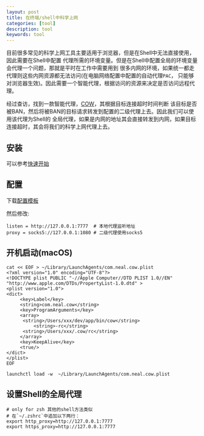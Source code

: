 ```yaml
---
layout: post
title: 在终端/shell中科学上网
categories: [tool]
description: tool
keywords: tool
---
```


目前很多常见的科学上网工具主要适用于浏览器，但是在Shell中无法直接使用，因此需要在Shell中配置
代理所需的环境变量。但是在Shell中配置全局的环境变量会代理一个问题，那就是平时在工作中需要用到
很多内网的环境，如果统一都走代理则这些内网资源都无法访问(在电脑网络配置中配置的自动代理`PAC`，
只能够对浏览器生效)。因此需要一个智能代理，根据访问的资源来决定是否访问远程代理。

经过查访，找到一款智能代理，[COW](https://github.com/cyfdecyf/cow)，其根据目标连接超时时间判断
该目标是否被BAN，然后将被BAN的目标请求转发到配置的二级代理上去。因此我们可以使用该代理为Shell的
全局代理，如果是内网的地址其会直接转发到内网，如果目标连接超时，其会将我们的科学上网代理上去。

## 安装

可以参考[快速开始](https://github.com/cyfdecyf/cow#快速开始)

## 配置

下载[配置模板](https://github.com/cyfdecyf/cow/blob/master/doc/sample-config/rc)

然后修改:
```
listen = http://127.0.0.1:7777  # 本地代理监听地址
proxy = socks5://127.0.0.1:1080 # 二级代理使用socks5
```

## 开机启动(macOS)
```shell
cat << EOF > ~/Library/LaunchAgents/com.neal.cow.plist
<?xml version="1.0" encoding="UTF-8"?>
<!DOCTYPE plist PUBLIC "-//Apple Computer//DTD PLIST 1.0//EN" "http://www.apple.com/DTDs/PropertyList-1.0.dtd" >
<plist version="1.0">
<dict>
     <key>Label</key>
     <string>com.neal.cow</string>
     <key>ProgramArguments</key>
     <array>
      <string>/Users/xxx/dev/app/bin/cow</string>
          <string>-rc</string>
      <string>/Users/xxx/.cow/rc</string>
     </array>
     <key>KeepAlive</key>
     <true/>
</dict>
</plist>
EOF

launchctl load -w  ~/Library/LaunchAgents/com.neal.cow.plist
```

## 设置Shell的全局代理
```shell
# only for zsh 其他的shell方法类似
# 在`~/.zshrc`中追加以下两行：
export http_proxy=http://127.0.0.1:7777
export https_proxy=http://127.0.0.1:7777
```
